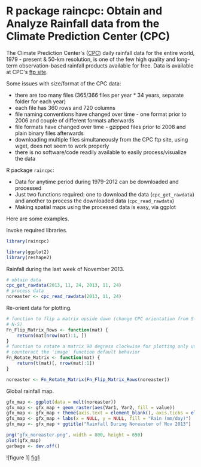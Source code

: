 R package raincpc: Obtain and Analyze Rainfall data from the Climate Prediction Center (CPC)
========================================================

The Climate Prediction Center's ([CPC](www.cpc.ncep.noaa.gov)) daily rainfall data for the entire world, 1979 - present & 50-km resolution, is one of the few high quality and long-term observation-based rainfall products available for free. Data is available at CPC's [ftp site](ftp.cpc.ncep.noaa.gov/precip/CPC_UNI_PRCP/GAUGE_GLB/). 

Some issues with size/format of the CPC data:
* there are too many files (365/366 files per year * 34 years, separate folder for each year)
* each file has 360 rows and 720 columns
* file naming conventions have changed over time - one format prior to 2006 and couple of different formats afterwards
* file formats have changed over time - gzipped files prior to 2008 and plain binary files afterwards
* downloading multiple files simultaneously from the CPC ftp site, using wget, does not seem to work properly
* there is no software/code readily available to easily process/visualize the data

R package `raincpc`:
* Data for anytime period during 1979-2012 can be downloaded and processed
* Just two functions required: one to download the data (`cpc_get_rawdata`) and another to process the downloaded data (`cpc_read_rawdata`)
* Making spatial maps using the processed data is easy, via ggplot

Here are some examples.

Invoke required libraries.


```r
library(raincpc)

library(ggplot2)
library(reshape2)
```


Rainfall during the last week of November 2013.


```r
# obtain data
cpc_get_rawdata(2013, 11, 24, 2013, 11, 24)
# process data
noreaster <- cpc_read_rawdata(2013, 11, 24)
```


Re-orient data for plotting.


```r
# function to flip a matrix upside down (change CPC orientation from S-N to
# N-S)
Fn_Flip_Matrix_Rows <- function(mat) {
    return(mat[nrow(mat):1, ])
}
# function to rotate a matrix 90 degress clockwise for plotting only used to
# counteract the 'image' function default behavior
Fn_Rotate_Matrix <- function(mat) {
    return(t(mat)[, nrow(mat):1])
}

noreaster <- Fn_Rotate_Matrix(Fn_Flip_Matrix_Rows(noreaster))
```


Global rainfall map.


```r
gfx_map <- ggplot(data = melt(noreaster))
gfx_map <- gfx_map + geom_raster(aes(Var1, Var2, fill = value))
gfx_map <- gfx_map + theme(axis.text = element_blank(), axis.ticks = element_blank())
gfx_map <- gfx_map + labs(x = NULL, y = NULL, fill = "Rain (mm/day)")
gfx_map <- gfx_map + ggtitle("Rainfall During Noreaster of Nov 2013")

png("gfx_noreaster.png", width = 800, height = 650)
plot(gfx_map)
garbage <- dev.off()
```


![figure 1] [fig1]

[fig1]: gfx_noreaster.png "figure 1" 
